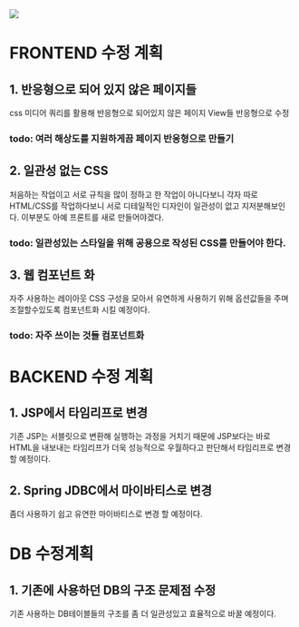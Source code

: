 <img src="https://capsule-render.vercel.app/api?type=waving&color=auto&height=200&section=header&text=프로젝트&nbsp;수정계획&fontSize=90" />

# FRONTEND 수정 계획


## 1. 반응형으로 되어 있지 않은 페이지들

css 미디어 쿼리를 활용해 반응형으로 되어있지 않은 페이지 View들 반응형으로 수정

### todo: 여러 해상도를 지원하게끔 페이지 반응형으로 만들기

## 2. 일관성 없는 CSS

처음하는 작업이고 서로 규칙을 많이 정하고 한 작업이 아니다보니 
각자 따로 HTML/CSS를 작업하다보니 서로 디테일적인 디자인이 일관성이 없고
지저분해보인다. 이부분도 아예 프론트를 새로 만들어야겠다.

### todo: 일관성있는 스타일을 위해 공용으로 작성된 CSS를 만들어야 한다.

## 3. 웹 컴포넌트 화
자주 사용하는 레이아웃 CSS 구성을 모아서
유연하게 사용하기 위해 옵션값들을 주며 조절할수있도록 컴포넌트화 시킬 예정이다.

### todo: 자주 쓰이는 것들 컴포넌트화



# BACKEND 수정 계획

## 1. JSP에서 타임리프로 변경

기존 JSP는 서블릿으로 변환해 실행하는 과정을 거치기 때문에
JSP보다는 바로 HTML을 내보내는 타임리프가 더욱 성능적으로 우월하다고 판단해서
타임리프로 변경할 예정이다.


## 2. Spring JDBC에서 마이바티스로 변경

좀더 사용하기 쉽고 유연한 마이바티스로 변경 할 예정이다.


# DB 수정계획

## 1. 기존에 사용하던 DB의 구조 문제점 수정

기존 사용하는 DB테이블들의 구조를
좀 더 일관성있고 효율적으로 바꿀 예정이다.
